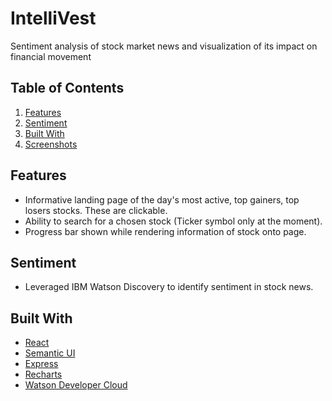 # IntelliVest

Sentiment analysis of stock market news and visualization of its impact on financial movement

## Table of Contents
1. [Features](#features)
1. [Sentiment](#sentiment)
1. [Built With](#builtwith)
1. [Screenshots](#screenshots)

## Features
- Informative landing page of the day's most active, top gainers, top losers stocks. These are clickable.
- Ability to search for a chosen stock (Ticker symbol only at the moment).
- Progress bar shown while rendering information of stock onto page.

## Sentiment
- Leveraged IBM Watson Discovery to identify sentiment in stock news.

## Built With
* [React](https://reactjs.org/)
* [Semantic UI](http://react.semantic-ui.com/)
* [Express](https://expressjs.com/)
* [Recharts](http://recharts.org/en-US/)
* [Watson Developer Cloud](https://github.com/watson-developer-cloud/node-sdk)
